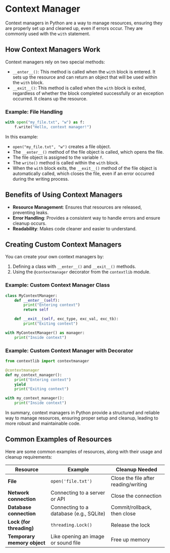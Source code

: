 # Context Manager

Context managers in Python are a way to manage resources, ensuring they are properly set up and cleaned up, even if errors occur. They are commonly used with the `with` statement.

## How Context Managers Work

Context managers rely on two special methods:

- `__enter__()`: This method is called when the `with` block is entered. It sets up the resource and can return an object that will be used within the `with` block.
- `__exit__()`: This method is called when the `with` block is exited, regardless of whether the block completed successfully or an exception occurred. It cleans up the resource.

### Example: File Handling

```python
with open("my_file.txt", "w") as f:
    f.write("Hello, context manager!")
```

In this example:

- `open("my_file.txt", "w")` creates a file object.
- The `__enter__()` method of the file object is called, which opens the file.
- The file object is assigned to the variable `f`.
- The `write()` method is called within the `with` block.
- When the `with` block exits, the `__exit__()` method of the file object is automatically called, which closes the file, even if an error occurred during the writing process.

## Benefits of Using Context Managers

- **Resource Management**: Ensures that resources are released, preventing leaks.
- **Error Handling**: Provides a consistent way to handle errors and ensure cleanup occurs.
- **Readability**: Makes code cleaner and easier to understand.

## Creating Custom Context Managers

You can create your own context managers by:

1. Defining a class with `__enter__()` and `__exit__()` methods.
2. Using the `@contextmanager` decorator from the `contextlib` module.

### Example: Custom Context Manager Class

```python
class MyContextManager:
    def __enter__(self):
        print("Entering context")
        return self

    def __exit__(self, exc_type, exc_val, exc_tb):
        print("Exiting context")

with MyContextManager() as manager:
    print("Inside context")
```

### Example: Custom Context Manager with Decorator

```python
from contextlib import contextmanager

@contextmanager
def my_context_manager():
    print("Entering context")
    yield
    print("Exiting context")

with my_context_manager():
    print("Inside context")
```

In summary, context managers in Python provide a structured and reliable way to manage resources, ensuring proper setup and cleanup, leading to more robust and maintainable code.

## Common Examples of Resources

Here are some common examples of resources, along with their usage and cleanup requirements:

| Resource               | Example                          | Cleanup Needed                     |
|------------------------|----------------------------------|------------------------------------|
| **File**               | `open('file.txt')`              | Close the file after reading/writing |
| **Network connection** | Connecting to a server or API   | Close the connection               |
| **Database connection**| Connecting to a database (e.g., SQLite) | Commit/rollback, then close       |
| **Lock (for threading)**| `threading.Lock()`             | Release the lock                   |
| **Temporary memory object** | Like opening an image or sound file | Free up memory                    |
